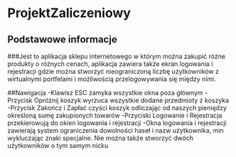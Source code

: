 # ProjektZaliczeniowy
## Podstawowe informacje
###Jest to aplikacja sklepu internetowego w którym można zakupić różne produkty o różnych cenach, aplikacja zawiera także ekran logowania i rejestracji gdzie można stworzyć nieograniczoną liczbę użytkowników z wirtualnymi portfelami i możliwością przelogowywania się między nimi.

##Nawigacja
-Klawisz ESC zamyka wszystkie okna poza głównym
-Przycisk Opróżnij koszyk wyrzuca wszystkie dodane przedmioty z koszyka
-Przycisk Zakończ i Zapłać czyści koszyk odliczając od naszych pieniędzy określoną sumę zakupionych towarów
-Przyciski Logowanie i Rejestracja przekierowują do okien logowania i rejestracji
-Okna logowania i rejestracji zawierają system ograniczenia dowolności haseł i nazw użytkownika, min wykluczając znaki specjalne. Nie można także stworzyć dwóch użytkowników o tym samym nicku
